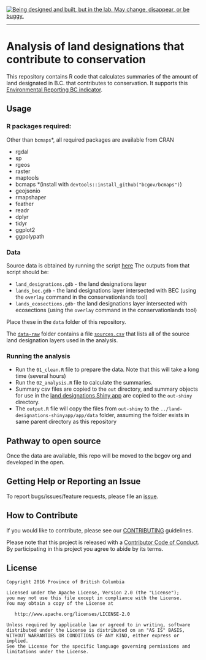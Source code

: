 
<!-- README.md is generated from README.Rmd. Please edit that file -->
<a rel="Exploration" href="https://github.com/BCDevExchange/docs/blob/master/discussion/projectstates.md"><img alt="Being designed and built, but in the lab. May change, disappear, or be buggy." style="border-width:0" src="http://bcdevexchange.org/badge/2.svg" title="Being designed and built, but in the lab. May change, disappear, or be buggy." /></a>

------------------------------------------------------------------------

Analysis of land designations that contribute to conservation
=============================================================

This repository contains R code that calculates summaries of the amount of land designated in B.C. that contributes to conservation. It supports this [Environmental Reporting BC indicator]().

Usage
-----

### R packages required:

Other than `bcmaps`\*, all required packages are available from CRAN

-   rgdal
-   sp
-   rgeos
-   raster
-   maptools
-   bcmaps \*(install with `devtools::install_github("bcgov/bcmaps")`)
-   geojsonio
-   rmapshaper
-   feather
-   readr
-   dplyr
-   tidyr
-   ggplot2
-   ggpolypath

### Data

Source data is obtained by running the script [here](https://github.com/bcgov/conservationlands) The outputs from that script should be:

-   `land_designations.gdb` - the land designations layer
-   `lands_bec.gdb` - the land designations layer intersected with BEC (using the `overlay` command in the conservationlands tool)
-   `lands_ecosections.gdb`- the land designations layer intersected with ecosections (using the `overlay` command in the conservationlands tool)

Place these in the `data` folder of this repository.

The [`data-raw`](data-raw) folder contains a file [`sources.csv`](data-raw/sources.csv) that lists all of the source land designation layers used in the analysis.

### Running the analysis

-   Run the `01_clean.R` file to prepare the data. Note that this will take a long time (several hours)
-   Run the `02_analysis.R` file to calculate the summaries.
-   Summary csv files are copied to the `out` directory, and summary objects for use in the [land designations Shiny app](https://github.com/bcgov/land-designations-shinyapp) are copied to the `out-shiny` directory.
-   The `output.R` file will copy the files from `out-shiny` to the `../land-designations-shinyapp/app/data` folder, assuming the folder exists in same parent directory as this repository

Pathway to open source
----------------------

Once the data are available, this repo will be moved to the bcgov org and developed in the open.

Getting Help or Reporting an Issue
----------------------------------

To report bugs/issues/feature requests, please file an [issue](https://github.com/bcgov-c/land-designations-indicator/issues/).

How to Contribute
-----------------

If you would like to contribute, please see our [CONTRIBUTING](CONTRIBUTING.md) guidelines.

Please note that this project is released with a [Contributor Code of Conduct](CODE_OF_CONDUCT.md). By participating in this project you agree to abide by its terms.

License
-------

    Copyright 2016 Province of British Columbia

    Licensed under the Apache License, Version 2.0 (the "License");
    you may not use this file except in compliance with the License.
    You may obtain a copy of the License at 

       http://www.apache.org/licenses/LICENSE-2.0

    Unless required by applicable law or agreed to in writing, software
    distributed under the License is distributed on an "AS IS" BASIS,
    WITHOUT WARRANTIES OR CONDITIONS OF ANY KIND, either express or implied.
    See the License for the specific language governing permissions and
    limitations under the License.
